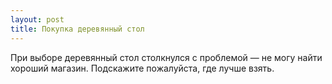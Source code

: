 ```yaml
---
layout: post 
title: Покупка деревянный стол 
--- 
```

При выборе деревянный стол столкнулся с проблемой — не могу найти хороший магазин. Подскажите пожалуйста, где лучше взять.